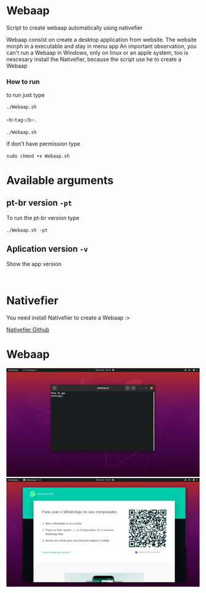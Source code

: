 # Webaap

Script to create webaap automatically using nativefier

Webaap consist on create a desktop application from website.
The website morph in a executable and stay in menu app
An important observation, you can't run a Webaap in Windows,
only on linux or an apple system, too is nescesary install the Nativefier, 
because the script use he to create a Webaap

### How to run 

to run just type


```bash
./Webaap.sh

<b>tag</b>.

```
`./Webaap.sh`

if don't have permission type

`sudo chmod +x Webaap.sh`

# Available arguments 

## pt-br version `-pt`

To run the pt-br version type

`./Webaap.sh -pt`

## Aplication version `-v`

Show the app version


<br/>

# Nativefier

You need install Nativefier to create a Webaap :>

[Nativefier Github](https://github.com/nativefier/nativefier)

# Webaap

![image](assets/screenshot1.png)
![image](assets/screenshot2.png)


